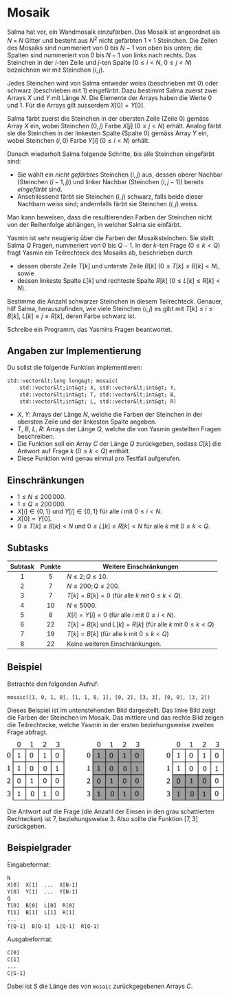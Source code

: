 # Mosaik

Salma hat vor, ein Wandmosaik einzufärben.
Das Mosaik ist angeordnet als $N \times N$ Gitter
 und besteht aus $N^2$ nicht gefärbten $1 \times 1$ Steinchen.
Die Zeilen des Mosaiks sind nummeriert von $0$ bis $N-1$ von oben bis unten;
 die Spalten sind nummeriert von $0$ bis $N-1$ von links nach rechts.
Das Steinchen in der $i$-ten Zeile und $j$-ten Spalte ($0 \leq i < N$, $0 \leq j < N$)
 bezeichnen wir mit Steinchen $(i,j)$.

Jedes Steinchen wird von Salma entweder weiss (beschrieben mit $0$)
 oder schwarz (beschrieben mit $1$) eingefärbt.
Dazu bestimmt Salma zuerst zwei Arrays $X$ und $Y$ mit Länge $N$.
 Die Elemente der Arrays haben die Werte $0$ und $1$.
 Für die Arrays gilt ausserdem $X[0] = Y[0]$.

Salma färbt zuerst die Steinchen in der obersten Zeile (Zeile $0$) gemäss Array $X$ ein,
 wobei Steinchen $(0,j)$ Farbe $X[j]$ ($0 \leq j < N$) erhält.
Analog färbt sie die Steinchen in der linkesten Spalte (Spalte $0$) gemäss Array $Y$ ein,
 wobei Steinchen $(i,0)$ Farbe $Y[i]$ ($0 \leq i < N$) erhält.

Danach wiederholt Salma folgende Schritte, bis alle Steinchen eingefärbt sind:
* Sie wählt ein *nicht gefärbtes* Steinchen $(i,j)$ aus, dessen
 oberer Nachbar (Steinchen $(i-1, j)$) und linker Nachbar (Steinchen $(i, j-1)$)
 bereits *eingefärbt* sind.
* Anschliessend färbt sie Steinchen $(i,j)$ schwarz, falls beide dieser Nachbarn weiss sind;
 andernfalls färbt sie Steinchen $(i, j)$ weiss.

Man kann beweisen, dass die resultierenden Farben der Steinchen
nicht von der Reihenfolge abhängen, in welcher Salma sie einfärbt.

Yasmin ist sehr neugierig über die Farben der Mosaiksteinchen.
Sie stellt Salma $Q$ Fragen, nummeriert von $0$ bis $Q-1$.
In der $k$-ten Frage ($0 \leq k < Q$) fragt Yasmin ein Teilrechteck des Mosaiks ab, beschrieben durch
* dessen oberste Zeile $T[k]$ und unterste Zeile $B[k]$ ($0 \leq T[k] \leq B[k] < N$), sowie
* dessen linkeste Spalte $L[k]$ und rechteste Spalte $R[k]$ ($0 \leq L[k] \leq R[k] < N$).

Bestimme die Anzahl schwarzer Steinchen in diesem Teilrechteck.
Genauer, hilf Salma, herauszufinden, wie viele Steinchen $(i, j)$ es gibt mit
 $T[k] \leq i \leq B[k]$, $L[k] \leq j \leq R[k]$, deren Farbe schwarz ist.

Schreibe ein Programm, das Yasmins Fragen beantwortet.

## Angaben zur Implementierung

Du sollst die folgende Funktion implementieren:

```
std::vector&lt;long long&gt; mosaic(
	std::vector&lt;int&gt; X, std::vector&lt;int&gt; Y,
    std::vector&lt;int&gt; T, std::vector&lt;int&gt; B,
    std::vector&lt;int&gt; L, std::vector&lt;int&gt; R)
```

* $X$, $Y$: Arrays der Länge $N$, welche die Farben der Steinchen in der obersten Zeile und der linkesten Spalte angeben.
* $T$, $B$, $L$, $R$: Arrays der Länge $Q$, welche die von Yasmin gestellten Fragen beschreiben.
* Die Funktion soll ein Array $C$ der Länge $Q$ zurückgeben, sodass $C[k]$ die Antwort auf Frage $k$ ($0\le k < Q$) enthält.
* Diese Funktion wird genau einmal pro Testfall aufgerufen.

## Einschränkungen

* $1 \leq N \leq 200\,000$.
* $1 \leq Q \leq 200\,000$.
* $X[i] \in \{0, 1\}$ und $Y[i] \in \{0, 1\}$ für alle $i$ mit $0 \leq i < N$.
* $X[0] = Y[0]$.
* $0 \leq T[k] \leq B[k] < N$ und $0 \leq L[k] \leq R[k] < N$ für alle $k$ mit $0 \leq k < Q$.

## Subtasks

| Subtask | Punkte  | Weitere Einschränkungen |
| :-----: | :----: | ---------------------- |
| 1       | $5$    | $N \leq 2; Q \leq 10$.
| 2       | $7$    | $N \leq 200; Q \leq 200$.
| 3       | $7$    | $T[k] = B[k] = 0$ (für alle $k$ mit $0 \leq k < Q$).
| 4       | $10$   | $N \leq 5000$.
| 5       | $8$    | $X[i] = Y[i] = 0$ (für alle $i$ mit $0 \leq i < N$).
| 6       | $22$   | $T[k] = B[k]$ und $L[k] = R[k]$ (für alle $k$ mit $0 \leq k < Q$)
| 7       | $19$   | $T[k] = B[k]$ (für alle $k$ mit $0 \leq k < Q$)
| 8       | $22$   | Keine weiteren Einschränkungen.

## Beispiel

Betrachte den folgenden Aufruf:

```
mosaic([1, 0, 1, 0], [1, 1, 0, 1], [0, 2], [3, 3], [0, 0], [3, 2])
```

Dieses Beispiel ist im untenstehenden Bild dargestellt. Das linke Bild zeigt die Farben der Steinchen im Mosaik. Das mittlere und das rechte Bild zeigen die Teilrechtecke, welche Yasmin in der ersten beziehungsweise zweiten Frage abfragt.

![](example.png "550")

Die Antwort auf die Frage (die Anzahl der Einsen in den grau schattierten Rechtecken) ist $7$, beziehungsweise $3$.
Also sollte die Funktion $[7, 3]$ zurückgeben.

## Beispielgrader

Eingabeformat:

```
N
X[0]  X[1]  ...  X[N-1]
Y[0]  Y[1]  ...  Y[N-1]
Q
T[0]  B[0]  L[0]  R[0]
T[1]  B[1]  L[1]  R[1]
...
T[Q-1]  B[Q-1]  L[Q-1]  R[Q-1]
```

Ausgabeformat:

```
C[0]
C[1]
...
C[S-1]
```

Dabei ist $S$ die Länge des von `mosaic` zurückgegebenen Arrays $C$.
